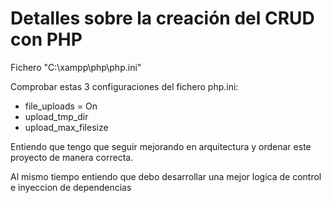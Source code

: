 # Detalles sobre la creación del CRUD con PHP

Fichero "C:\xampp\php\php.ini"

Comprobar estas 3 configuraciones del fichero php.ini:

- file_uploads = On
- upload_tmp_dir
- upload_max_filesize

Entiendo que tengo que seguir mejorando en arquitectura y ordenar este proyecto de manera correcta.

Al mismo tiempo entiendo que debo desarrollar una mejor logica de control e inyeccion de dependencias
